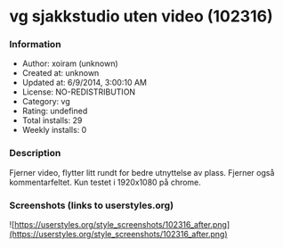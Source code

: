 # vg sjakkstudio uten video (102316)

### Information
- Author: xoiram (unknown)
- Created at: unknown
- Updated at: 6/9/2014, 3:00:10 AM
- License: NO-REDISTRIBUTION
- Category: vg
- Rating: undefined
- Total installs: 29
- Weekly installs: 0


### Description
Fjerner video, flytter litt rundt for bedre utnyttelse av plass. Fjerner også kommentarfeltet. Kun testet i 1920x1080 på chrome.


### Screenshots (links to userstyles.org)
![https://userstyles.org/style_screenshots/102316_after.png](https://userstyles.org/style_screenshots/102316_after.png)


